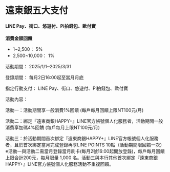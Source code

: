 # 遠東銀五大支付
#### LINE Pay、街口、悠遊付、Pi拍錢包、歐付寶
**消費金額回饋**
- 1~2,500： 5%
- 2,500~10,000： 1%

活動期間： 2025/1/1~2025/3/31

登錄期間： 每月2日16:00起至當月月底

指定行動支付： LINE Pay、街口、悠遊付、Pi拍錢包、歐付寶

活動內容：

活動一：活動期間享一般消費1%回饋 (每戶每月回饋上限NT100元/月)

活動二：綁定『遠東商銀HAPPY+』LINE官方帳號個人化服務者，活動期間一般消費享加碼4%回饋 (每戶每月上限NT100元/月)

活動三：於活動期間首次綁定『遠東商銀HAPPY+』LINE官方帳號個人化服務者，且於首次綁定當月完成登錄再享LINE POINTS 10點（活動期間限回饋一次） ※活動一與活動二需當月登錄當月刷卡(每月2號16:00起開放登錄)，每戶每月回饋上限合計200元，每月限量 1,000 名。活動三與本行其他首次綁定『遠東商銀HAPPY+』LINE官方帳號個人化服務活動不重複回饋。
